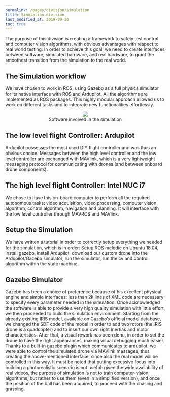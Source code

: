 ```yaml
---
permalink: /pages/division/simulation
title: Simulation division
last_modified_at: 2019-09-26
toc: true
---
```


The  purpose of this division is creating a framework to safely test control and
computer vision algorithms, with obvious advantages with respect to real world testing. In order to achieve this goal, we need to create interfaces between software, simulated hardware, and real hardware, to grant the smoothest transition from the simulation to the real world.

## The Simulation workflow
We have chosen to work in ROS, using Gazebo as a full physics simulator for its native interface with ROS and Ardupilot. All the algorithms are implemented as ROS packages. This highly modular approach allowed us to work on different tasks and to integrate new functionalities effortlessly.

<figure align="center">
	<a href="https://thebioroboticsteam.github.io/mbzirc-blog/images/division/simulation/Simulationworkflow.png">
	<img src="{{ '/images/division/simulation/Simulationworkflow.png' | relative_url }}">
	</a>
	<figcaption>
	Software involved in the simulation 
	</figcaption>
</figure>

## The low level flight Controller: Ardupilot
Ardupilot possesses the most used DIY flight controller and was thus an obvious choice. Messages between the high level controller and the low level controller are exchanged with MAVlink, which is a very lightweight messaging protocol for communicating with drones (and between onboard drone components).

## The high level flight Controller: Intel NUC i7
We chose to have this on-board computer to perform all the required autonomous tasks:  video acquisition, video processing, computer vision algorithm, control algorithm, navigation and planning. It will interface with the low level controller through MAVROS and MAVlink.

## Setup the Simulation
We have written a tutorial in order to correctly setup everything we needed for the  simulation, which is in order: Setup ROS melodic on Ubuntu 18.04, install gazebo, install Ardupilot, download our custom drone into the Ardupilot/Gazebo simulator, run the simulator, run the cv and control algorithm within the state machine.

## Gazebo Simulator
Gazebo has been a choice of preference because of his excellent physical engine and simple interfaces: less than 2k lines of XML code are necessary to specify every parameter needed in the simulation. Once acknowledged the software is able to provide a very high quality simulation with little effort, we then proceeded to build the simulation environment. Starting from the already existing IRIS model, available on Gazebo’s official model database, we changed the SDF code of the model in order to add two rotors (the IRIS drone is a quadcopter) and to insert our own right inertias and
motor  characteristics. After that, a visual rework has been done, in order to set  the drone to have the right appearances, making visual debugging much easier. Thanks  to a built-in gazebo plugin which communicates to ardupilot, we were able to control the simulated drone via MAVlink messages, thus creating the above-mentioned interface, since also the real model will be controlled in this way.  It must be noted that putting excessive focus into building a photorealistic scenario is not useful: given the wide availability of real videos, the purpose of simulation is not to train
computer-vision  algorithms,  but  rather  to  use  them  (even  in  a  simplified  version), and once the position of the ball has been acquired, to proceed with the chasing and grasping.




